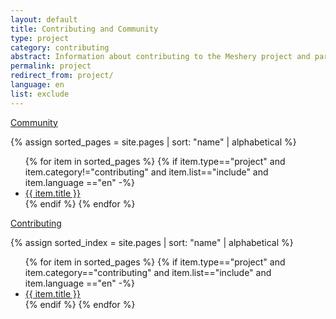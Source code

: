 ```yaml
---
layout: default
title: Contributing and Community
type: project
category: contributing
abstract: Information about contributing to the Meshery project and participating the Meshery community.
permalink: project
redirect_from: project/
language: en
list: exclude
---
```


<div class="wrapper">
  <a href="/project/community"><div class="overview">Community</div></a>
</div>

{% assign sorted_pages = site.pages | sort: "name" | alphabetical %}

<ul>
  {% for item in sorted_pages %}
  {% if item.type=="project" and item.category!="contributing" and item.list=="include" and item.language =="en" -%}
    <li><a href="{{ site.baseurl }}{{ item.url }}">{{ item.title }}</a>
    </li>
    {% endif %}
  {% endfor %}
</ul>

<div class="wrapper"> 
  <a href="/project/contributing"><div class="overview">Contributing</div></a>
</div>

{% assign sorted_index = site.pages | sort: "name" | alphabetical %}

<ul>
  {% for item in sorted_pages %}
  {% if item.type=="project" and item.category=="contributing" and item.list=="include" and item.language =="en" -%}
    <li><a href="{{ site.baseurl }}{{ item.url }}">{{ item.title }}</a>
    </li>
    {% endif %}
  {% endfor %}
</ul>
